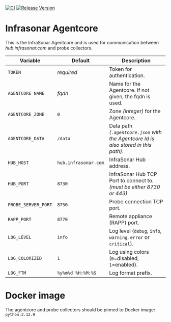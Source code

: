 [![CI](https://github.com/infrasonar/agentcore/workflows/CI/badge.svg)](https://github.com/infrasonar/agentcore/actions)
[![Release Version](https://img.shields.io/github/release/infrasonar/agentcore)](https://github.com/infrasonar/agentcore/releases)

# Infrasonar Agentcore

This is the InfraSonar Agentcore and is used for communication between _hub.infrasonar.com_ and probe collectors.

Variable            | Default               | Description
------------------- | --------------------- | ------------
`TOKEN`             | _required_            | Token for authentication.
`AGENTCORE_NAME`    | _fqdn_                | Name for the Agentcore. If not given, the fqdn is used.
`AGENTCORE_ZONE`    | `0`                   | Zone _(integer)_ for the Agentcore.
`AGENTCORE_DATA`    | `/data`               | Data path _(`.agentcore.json` with the Agentcore Id is also stored in this path)_.
`HUB_HOST`          | `hub.infrasonar.com`  | InfraSonar Hub address.
`HUB_PORT`          | `8730`                | InfraSonar Hub TCP Port to connect to. _(must be either 8730 or 443)_
`PROBE_SERVER_PORT` | `8750`                | Probe connection TCP port.
`RAPP_PORT`         | `8770`                | Remote appliance (RAPP) port.
`LOG_LEVEL`         | `info`                | Log level (`debug`, `info`, `warning`, `error` or `critical`).
`LOG_COLORIZED`     | `1`                   | Log using colors (`0`=disabled, `1`=enabled).
`LOG_FTM`           | `%y%m%d %H:%M:%S`     | Log format prefix.


# Docker image

The agentcore and probe collectors should be pinned to Docker image: `python:3.12.9`
